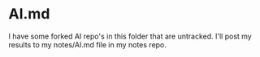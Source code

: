# AI.md

I have some forked AI repo's in this folder that are untracked. I'll post my results to my notes/AI.md file in my notes repo.
